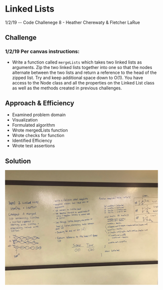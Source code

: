 # Linked Lists
1/2/19 -- Code Challenege 8 - Heather Cherewaty & Fletcher LaRue

## Challenge
### 1/2/19 Per canvas instructions:  
* Write a function called `mergeLists` which takes two linked lists as arguments. Zip the two linked lists together into one so that the nodes alternate between the two lists and return a reference to the head of the zipped list. Try and keep additional space down to O(1). You have access to the Node class and all the properties on the Linked List class as well as the methods created in previous challenges.



## Approach & Efficiency 
* Examined problem domain
* Visualization
* Formulated algorithm
* Wrote mergedLists function
* Wrote checks for function
* Identified Efficiency
* Wrote test assertions 


## Solution
![LL kth From End Image](ll_merge.jpg)